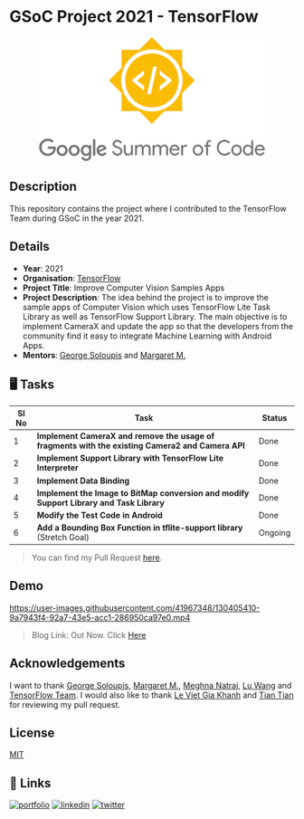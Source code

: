 
# GSoC Project 2021 - TensorFlow

<p align="center">
  <img height=220 width=400 src="assets/gsoc-logo.png">
</p>

## Description
This repository contains the project where I contributed to the TensorFlow Team during GSoC in the year 2021.

## Details

* **Year**: 2021
* **Organisation**: [TensorFlow](https://www.tensorflow.org/)
* **Project Title**: Improve Computer Vision Samples Apps
* **Project Description**: The idea behind the project is to improve the sample apps of Computer Vision which uses TensorFlow Lite Task Library as well as TensorFlow Support Library. The main objective is to implement CameraX and update the app so that the developers from the community find it easy to integrate Machine Learning with Android Apps.
* **Mentors**: [George Soloupis](https://www.linkedin.com/in/george-soloupis/) and [Margaret M.](https://www.linkedin.com/in/margaretmz/)

## 🖥 Tasks
| Sl No | Task                                                                                         | Status  |
|-------|----------------------------------------------------------------------------------------------|---------|
| 1     | **Implement CameraX and remove the usage of fragments with the existing Camera2 and Camera API** |   Done  |
| 2     | **Implement Support Library with TensorFlow Lite Interpreter**                                  |   Done  |
| 3     | **Implement Data Binding**                                                                      |   Done  |
| 4     | **Implement the Image to BitMap conversion and modify Support Library and Task Library**         |   Done  |
| 5     | **Modify the Test Code in Android**                                                             |   Done  |
| 6     | **Add a Bounding Box Function in tflite-support library** (Stretch Goal)                         | Ongoing |

> You can find my Pull Request [here](https://github.com/tensorflow/examples/pull/341). 

## Demo 

https://user-images.githubusercontent.com/41967348/130405410-9a7943f4-92a7-43e5-acc1-286950ca97e0.mp4

> Blog Link: Out Now. Click [Here](https://bit.ly/gsoc-medium)

## Acknowledgements

I want to thank [George Soloupis](https://www.linkedin.com/in/george-soloupis/), [Margaret M.](https://www.linkedin.com/in/margaretmz/), [Meghna Natraj](https://www.linkedin.com/in/meghnanatraj/), [Lu Wang](https://www.linkedin.com/in/lu-wang-21619a31/) and [TensorFlow Team](https://www.tensorflow.org/). I would also like to thank [Le Viet Gia Khanh](https://www.linkedin.com/in/lvgk/) and [Tian Tian](https://www.linkedin.com/in/tian-tian-01767a17/) for reviewing my pull request.  

## License

[MIT](https://github.com/sayannath/GSoC-Project-2021/blob/main/LICENSE)
  
## 🔗 Links
[![portfolio](https://img.shields.io/badge/my_portfolio-000?style=for-the-badge&logo=ko-fi&logoColor=white)](https://sayannath.biz/)
[![linkedin](https://img.shields.io/badge/linkedin-0A66C2?style=for-the-badge&logo=linkedin&logoColor=white)](https://www.linkedin.com/in/sayannath235/)
[![twitter](https://img.shields.io/badge/twitter-1DA1F2?style=for-the-badge&logo=twitter&logoColor=white)](https://twitter.com/sayannath2350)
